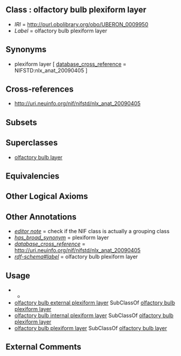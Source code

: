 
## Class : olfactory bulb plexiform layer

 * *IRI* = http://purl.obolibrary.org/obo/UBERON_0009950
 * *Label* = olfactory bulb plexiform layer

## Synonyms

 * plexiform layer [ [database_cross_reference](../../ef/oboInOwl#hasDbXref.md) = NIFSTD:nlx_anat_20090405 ]

## Cross-references

 * http://uri.neuinfo.org/nif/nifstd/nlx_anat_20090405

## Subsets


## Superclasses

 * [olfactory bulb layer](../../UBERON/01/UBERON_0004001.md)

## Equivalencies


## Other Logical Axioms


## Other Annotations

 * *[editor note](../../IAO/16/IAO_0000116.md)* = check if the NIF class is actually a grouping class
 * *[has_broad_synonym](../../ym/oboInOwl#hasBroadSynonym.md)* = plexiform layer
 * *[database_cross_reference](../../ef/oboInOwl#hasDbXref.md)* = http://uri.neuinfo.org/nif/nifstd/nlx_anat_20090405
 * *[rdf-schema#label](../../el/rdf-schema#label.md)* = olfactory bulb plexiform layer

## Usage

 * -
 * [olfactory bulb external plexiform layer](../../UBERON/76/UBERON_0005376.md) SubClassOf [olfactory bulb plexiform layer](../../UBERON/50/UBERON_0009950.md)
 * [olfactory bulb internal plexiform layer](../../UBERON/79/UBERON_0005379.md) SubClassOf [olfactory bulb plexiform layer](../../UBERON/50/UBERON_0009950.md)
 * [olfactory bulb plexiform layer](../../UBERON/50/UBERON_0009950.md) SubClassOf [olfactory bulb layer](../../UBERON/01/UBERON_0004001.md)

## External Comments

